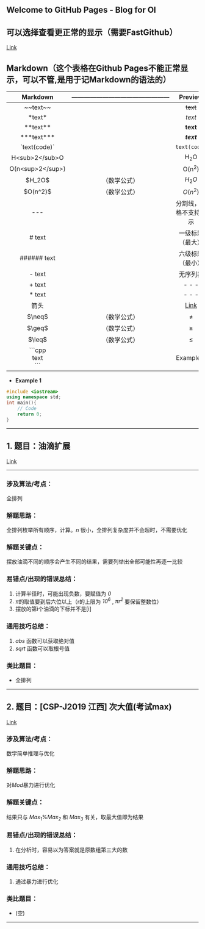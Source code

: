## Welcome to GitHub Pages - Blog for OI

## 可以选择查看更正常的显示（需要FastGithub）
[Link](https://github.com/NESGUIAM/oi)

## Markdown（这个表格在Github Pages不能正常显示，可以不管,是用于记Markdown的语法的）
|Markdown|————————————————|Preview|
|:--:|:--:|:--:|
|\~\~text\~\~||~~text~~|
|\*text\*||*text*|
|\*\*text\*\*||**text**|
|\*\*\*text\*\*\*||***text***|
|\`text(code)\`||`text(code)`|
|H\<sub>2\</sub>O||H<sub>2</sub>O|
|O(n\<sup>2\</sup>)||O(n<sup>2</sup>)|
|\$H_2O\$|（数学公式）|$H_2O$|
|\$O(n^2)\$|（数学公式）|$O(n^2)$|
|\-\-\-||分割线，表格不支持显示|
|\# text||一级标题（最大）|
|\#\#\#\#\#\# text||六级标题（最小）|
|\- text||无序列表|
|\+ text||- - -|
|\* text||- - -|
|箭头||[Link](https://blog.csdn.net/Ricky2007/article/details/109455046)|
|\$\neq\$|（数学公式）|$\neq$|
|\$\geq\$|（数学公式）|$\geq$|
|\$\leq\$|（数学公式）|$\leq$|
|\`\`\`cpp<br>text<br>\`\`\`||Example 1|

+ **Example 1**
```cpp
#include <iostream>
using namespace std;
int main(){
    // Code
    return 0;
}
```

---

## 1. 题目：油滴扩展

[Link](https://www.luogu.com.cn/problem/P1378)

---

### 涉及算法/考点：
全排列

### 解题思路：
全排列枚举所有顺序，计算。*n* 很小，全排列复杂度并不会超时，不需要优化
### 解题关键点：
摆放油滴不同的顺序会产生不同的结果，需要列举出全部可能性再逐一比较
### 易错点/出现的错误总结：
1. 计算半径时，可能出现负数，要赋值为 *0*
2. *π*的取值要到后六位以上（r的上限为 *10<sup>6</sup>* , *πr<sup>2</sup>* 要保留整数位）
3. 摆放的第i个油滴的下标并不是[i]
### 通用技巧总结：
1. *abs* 函数可以获取绝对值
2. *sqrt* 函数可以取根号值
### 类比题目：
- 全排列

---

## 2. 题目：[CSP-J2019 江西] 次大值(考试max)

[Link](https://www.luogu.com.cn/problem/P5682)

### 涉及算法/考点：
数学简单推理与优化

### 解题思路：
对*Mod*暴力进行优化
### 解题关键点：
结果只与 *Max<sub>1</sub>*%*Max<sub>2</sub>* 和 *Max<sub>3</sub>* 有关，取最大值即为结果

### 易错点/出现的错误总结：
1. 在分析时，容易以为答案就是原数组第三大的数
### 通用技巧总结：
1. 通过暴力进行优化
### 类比题目：
- (空)

---